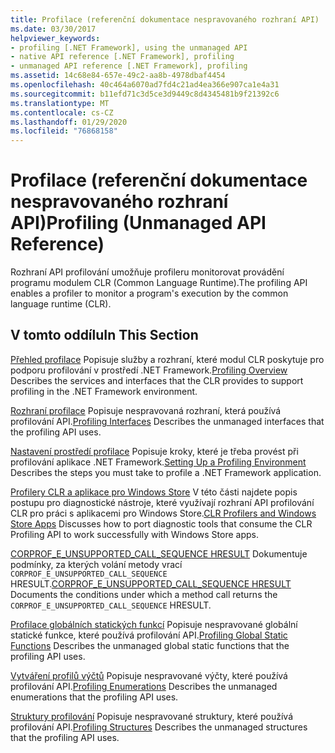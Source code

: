```yaml
---
title: Profilace (referenční dokumentace nespravovaného rozhraní API)
ms.date: 03/30/2017
helpviewer_keywords:
- profiling [.NET Framework], using the unmanaged API
- native API reference [.NET Framework], profiling
- unmanaged API reference [.NET Framework], profiling
ms.assetid: 14c68e84-657e-49c2-aa8b-4978dbaf4454
ms.openlocfilehash: 40c464a6070ad7fd4c21ad4ea366e907ca1e4a31
ms.sourcegitcommit: b11efd71c3d5ce3d9449c8d4345481b9f21392c6
ms.translationtype: MT
ms.contentlocale: cs-CZ
ms.lasthandoff: 01/29/2020
ms.locfileid: "76868158"
---
```

# <a name="profiling-unmanaged-api-reference"></a><span data-ttu-id="c1867-102">Profilace (referenční dokumentace nespravovaného rozhraní API)</span><span class="sxs-lookup"><span data-stu-id="c1867-102">Profiling (Unmanaged API Reference)</span></span>

<span data-ttu-id="c1867-103">Rozhraní API profilování umožňuje profileru monitorovat provádění programu modulem CLR (Common Language Runtime).</span><span class="sxs-lookup"><span data-stu-id="c1867-103">The profiling API enables a profiler to monitor a program's execution by the common language runtime (CLR).</span></span>

## <a name="in-this-section"></a><span data-ttu-id="c1867-104">V tomto oddílu</span><span class="sxs-lookup"><span data-stu-id="c1867-104">In This Section</span></span>

 <span data-ttu-id="c1867-105">[Přehled profilace](profiling-overview.md) Popisuje služby a rozhraní, které modul CLR poskytuje pro podporu profilování v prostředí .NET Framework.</span><span class="sxs-lookup"><span data-stu-id="c1867-105">[Profiling Overview](profiling-overview.md) Describes the services and interfaces that the CLR provides to support profiling in the .NET Framework environment.</span></span>

 <span data-ttu-id="c1867-106">[Rozhraní profilace](profiling-interfaces.md) Popisuje nespravovaná rozhraní, která používá profilování API.</span><span class="sxs-lookup"><span data-stu-id="c1867-106">[Profiling Interfaces](profiling-interfaces.md) Describes the unmanaged interfaces that the profiling API uses.</span></span>

 <span data-ttu-id="c1867-107">[Nastavení prostředí profilace](setting-up-a-profiling-environment.md) Popisuje kroky, které je třeba provést při profilování aplikace .NET Framework.</span><span class="sxs-lookup"><span data-stu-id="c1867-107">[Setting Up a Profiling Environment](setting-up-a-profiling-environment.md) Describes the steps you must take to profile a .NET Framework application.</span></span>

 <span data-ttu-id="c1867-108">[Profilery CLR a aplikace pro Windows Store](clr-profilers-and-windows-store-apps.md) V této části najdete popis postupu pro diagnostické nástroje, které využívají rozhraní API profilování CLR pro práci s aplikacemi pro Windows Store.</span><span class="sxs-lookup"><span data-stu-id="c1867-108">[CLR Profilers and Windows Store Apps](clr-profilers-and-windows-store-apps.md) Discusses how to port diagnostic tools that consume the CLR Profiling API to work successfully with Windows Store apps.</span></span>

 <span data-ttu-id="c1867-109">[CORPROF_E_UNSUPPORTED_CALL_SEQUENCE HRESULT](corprof-e-unsupported-call-sequence-hresult.md) Dokumentuje podmínky, za kterých volání metody vrací `CORPROF_E_UNSUPPORTED_CALL_SEQUENCE` HRESULT.</span><span class="sxs-lookup"><span data-stu-id="c1867-109">[CORPROF_E_UNSUPPORTED_CALL_SEQUENCE HRESULT](corprof-e-unsupported-call-sequence-hresult.md) Documents the conditions under which a method call returns the `CORPROF_E_UNSUPPORTED_CALL_SEQUENCE` HRESULT.</span></span>

 <span data-ttu-id="c1867-110">[Profilace globálních statických funkcí](profiling-global-static-functions.md) Popisuje nespravované globální statické funkce, které používá profilování API.</span><span class="sxs-lookup"><span data-stu-id="c1867-110">[Profiling Global Static Functions](profiling-global-static-functions.md) Describes the unmanaged global static functions that the profiling API uses.</span></span>

 <span data-ttu-id="c1867-111">[Vytváření profilů výčtů](profiling-enumerations.md) Popisuje nespravované výčty, které používá profilování API.</span><span class="sxs-lookup"><span data-stu-id="c1867-111">[Profiling Enumerations](profiling-enumerations.md) Describes the unmanaged enumerations that the profiling API uses.</span></span>

 <span data-ttu-id="c1867-112">[Struktury profilování](profiling-structures.md) Popisuje nespravované struktury, které používá profilování API.</span><span class="sxs-lookup"><span data-stu-id="c1867-112">[Profiling Structures](profiling-structures.md) Describes the unmanaged structures that the profiling API uses.</span></span>
